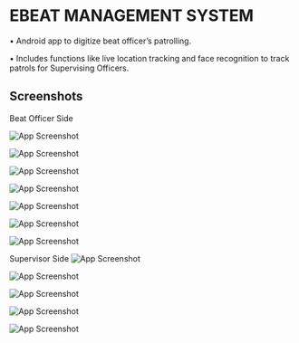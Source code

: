 # EBEAT MANAGEMENT SYSTEM 

• Android app to digitize beat officer’s patrolling.

• Includes functions like live location tracking and face recognition to track patrols for Supervising Officers.


## Screenshots

Beat Officer Side

![App Screenshot](https://i.postimg.cc/6Q81mqjY/4734c3f1-e544-4e9f-ba19-4c234089f1c6.jpg)

![App Screenshot](https://i.postimg.cc/jdR3rZ3W/0e3e60da-e214-4060-a557-22c2e7b3ffe2.jpg)

![App Screenshot](https://i.postimg.cc/T1tVxqhm/c1c85272-ad1c-4f32-948e-0dcbfd6b4d7d.jpg)

![App Screenshot](https://i.postimg.cc/QxRBTyLC/d5386cb4-b983-4efc-af17-ad778775283d.jpg)

![App Screenshot](https://i.postimg.cc/FRs1vtSW/02cf46f3-e97c-499e-994a-7c4a538f2823.jpg)

![App Screenshot](https://i.postimg.cc/Px9LQ3LS/40aa6324-33e8-43cc-a7dd-f020327b1fa3.jpg)

![App Screenshot](https://i.postimg.cc/9fNzc8Bc/785410b5-74ef-4505-8357-09289862de3c.jpg)

Supervisor Side
![App Screenshot](https://i.postimg.cc/dQCDK9ZK/915c4138-fc64-4b7b-8873-ebeda5da219f.jpg)

![App Screenshot](https://i.postimg.cc/XvT32T8B/a9b3dbed-352e-4142-bb9d-28f8e9cb1fa6.jpg)

![App Screenshot](https://i.postimg.cc/2yrsMmBy/1a040ea9-63e6-46bf-9543-7675352243b5.jpg)

![App Screenshot](https://i.postimg.cc/LsPGshth/e40b445d-da03-4202-989c-0c4a5eb14e80.jpg)

![App Screenshot](https://i.postimg.cc/2SbKH3XT/e635ebe0-0600-4bf4-b6ce-e4b795e12e14.jpg)






